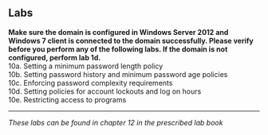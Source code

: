 ## Labs

**Make sure the domain is configured in Windows Server 2012 and Windows 7 client is connected to the domain successfully. Please verify before you perform any of the following labs. If the domain is not configured, perform lab 1d.**  
10a. Setting a minimum password length policy  
10b. Setting password history and minimum password age policies  
10c. Enforcing password complexity requirements  
10d. Setting policies for account lockouts and log on hours  
10e. Restricting access to programs  
___
*These labs can be found in chapter 12 in the prescribed lab book* 
